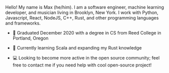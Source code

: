 

Hello! My name is Max (he/him). I am a software engineer, machine learning developer, and musician living in Brooklyn, New York. I work with Python, Javascript, React, NodeJS, C++, Rust, and other programming languages and frameworks. 

- 🏫  Graduated December 2020 with a degree in CS from Reed College in Portland, Oregon

- 🌱  Currently learning Scala and expanding my Rust knowledge

- 💻  Looking to become more active in the open source community; feel free to contact me if you need help with cool open-source project!
<!--
**maxrosenb/maxrosenb** is a ✨ _special_ ✨ repository because its `README.md` (this file) appears on your GitHub profile.

Here are some ideas to get you started:

- 🔭 I’m currently working on ...
- 🌱 I’m currently learning ...
- 👯 I’m looking to collaborate on ...
- 🤔 I’m looking for help with ...
- 💬 Ask me about ...
- 📫 How to reach me: ...
- 😄 Pronouns: ...
- ⚡ Fun fact: ...
-->
